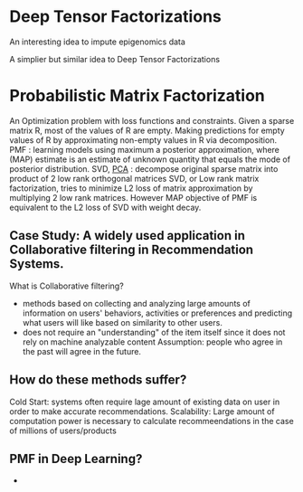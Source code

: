 # Deep Tensor Factorizations

An interesting idea to impute epigenomics data

A simplier but similar idea to Deep Tensor Factorizations

# Probabilistic Matrix Factorization 

An Optimization problem with loss functions and constraints. Given a sparse matrix R, most of the values of R are empty.
Making predictions for empty values of R by approximating non-empty values in R via decomposition. 
PMF : learning models using maximum a posterior approximation, where (MAP) estimate is an estimate of unknown quantity that equals the mode of posterior distribution. 
SVD, [PCA](https://github.com/kmualim/kmualim.github.io/blob/master/_posts/ml-basic.md#L120) : decompose original sparse matrix into product of 2 low rank orthogonal matrices 
SVD, or Low rank matrix factorization, tries to minimize L2 loss of matrix approximation by multiplying 2 low rank matrices. 
However MAP objective of PMF is equivalent to the L2 loss of SVD with weight decay. 

## Case Study: A widely used application in Collaborative filtering in Recommendation Systems. 
What is Collaborative filtering? 
- methods based on collecting and analyzing large amounts of information on users' behaviors, activities or preferences and predicting what users will like based on similarity to other users. 
- does not require an "understanding" of the item itself since it does not rely on machine analyzable content 
Assumption: people who agree in the past will agree in the future. 

## How do these methods suffer? 
Cold Start: systems often require lage amount of existing data on user in order to make accurate recommendations. 
Scalability: Large amount of computation power is necessary to calculate recommeendations in the case of millions of users/products 


## PMF in Deep Learning? 
- 
